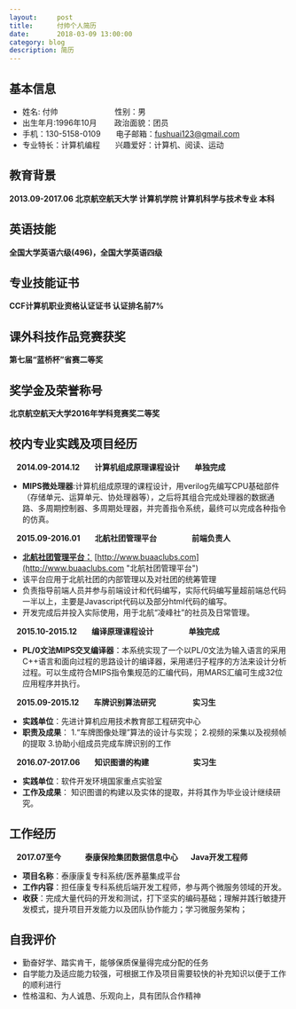 ```yaml
---
layout:     post
title:      付帅个人简历
date:       2018-03-09 13:00:00
category: blog
description: 简历
---
```



## 基本信息 ##
 - 姓名: 付帅&nbsp;&nbsp;&nbsp;&nbsp;&nbsp;&nbsp;&nbsp;&nbsp;&nbsp;&nbsp;&nbsp;&nbsp;&nbsp;&nbsp;&nbsp;&nbsp;&nbsp;&nbsp;&nbsp;&nbsp;&nbsp;&nbsp;&nbsp;&nbsp;&nbsp;&nbsp;性别：男         
 - 出生年月:1996年10月&nbsp;&nbsp;&nbsp;&nbsp;&nbsp;&nbsp;&nbsp;&nbsp;政治面貌：团员
 - 手机：130-5158-0109&nbsp;&nbsp;&nbsp;&nbsp;&nbsp;&nbsp;&nbsp;电子邮箱：fushuai123@gmail.com 
 - 专业特长：计算机编程&nbsp;&nbsp;&nbsp;&nbsp;&nbsp;&nbsp;&nbsp;兴趣爱好：计算机、阅读、运动  
 
## 教育背景 ##
 **2013.09-2017.06 北京航空航天大学 计算机学院 计算机科学与技术专业 本科**  
## 英语技能 ##
 **全国大学英语六级(496)，全国大学英语四级**
## 专业技能证书 ##
 **CCF计算机职业资格认证证书 认证排名前7%**
## 课外科技作品竞赛获奖 ##
 **第七届“蓝桥杯”省赛二等奖**
## 奖学金及荣誉称号 ##
 **北京航空航天大学2016年学科竞赛奖二等奖**
## 校内专业实践及项目经历 ##
**&nbsp;&nbsp;&nbsp;&nbsp;2014.09-2014.12&nbsp;&nbsp;&nbsp;&nbsp;&nbsp;&nbsp;&nbsp;&nbsp;计算机组成原理课程设计&nbsp;&nbsp;&nbsp;&nbsp;&nbsp;&nbsp;&nbsp;&nbsp;单独完成**   

 - **MIPS微处理器**:计算机组成原理的课程设计，用verilog先编写CPU基础部件（存储单元、运算单元、协处理器等），之后将其组合完成处理器的数据通路、多周期控制器、多周期处理器，并完善指令系统，最终可以完成各种指令的仿真。  

**&nbsp;&nbsp;&nbsp;&nbsp;2015.09-2016.01&nbsp;&nbsp;&nbsp;&nbsp;&nbsp;&nbsp;&nbsp;&nbsp;北航社团管理平台&nbsp;&nbsp;&nbsp;&nbsp;&nbsp;&nbsp;&nbsp;&nbsp;&nbsp;&nbsp;&nbsp;&nbsp;&nbsp;&nbsp;&nbsp;&nbsp;&nbsp;&nbsp;&nbsp;前端负责人**  

- **[北航社团管理平台：](http://www.buaaclubs.com "北航社团管理平台")** [http://www.buaaclubs.com](http://www.buaaclubs.com "北航社团管理平台")
- 该平台应用于北航社团的内部管理以及对社团的统筹管理  
- 负责指导前端人员并参与前端设计和代码编写，实际代码编写量超前端总代码一半以上，主要是Javascript代码以及部分html代码的编写。  
- 开发完成后并投入实际使用，用于北航“凌峰社”的社员及日常管理。

**&nbsp;&nbsp;&nbsp;&nbsp;2015.10-2015.12&nbsp;&nbsp;&nbsp;&nbsp;&nbsp;&nbsp;&nbsp;&nbsp;编译原理课程设计&nbsp;&nbsp;&nbsp;&nbsp;&nbsp;&nbsp;&nbsp;&nbsp;&nbsp;&nbsp;&nbsp;&nbsp;&nbsp;&nbsp;&nbsp;&nbsp;&nbsp;&nbsp;&nbsp;单独完成**   


- **PL/0文法MIPS交叉编译器**：本系统实现了一个以PL/0文法为输入语言的采用C++语言和面向过程的思路设计的编译器，采用递归子程序的方法来设计分析过程。可以生成符合MIPS指令集规范的汇编代码，用MARS汇编可生成32位应用程序并执行。

**&nbsp;&nbsp;&nbsp;&nbsp;2015.09-2015.12&nbsp;&nbsp;&nbsp;&nbsp;&nbsp;&nbsp;&nbsp;&nbsp;车牌识别算法研究 &nbsp;&nbsp;&nbsp;&nbsp;&nbsp;&nbsp;&nbsp;&nbsp;&nbsp;&nbsp;&nbsp;&nbsp;&nbsp;&nbsp;&nbsp;&nbsp;&nbsp;&nbsp;&nbsp;实习生**   

- **实践单位**：先进计算机应用技术教育部工程研究中心
- **职责及成果**： 1.“车牌图像处理”算法的设计与实现；   2.视频的采集以及视频帧的提取  3.协助小组成员完成车牌识别的工作  

**&nbsp;&nbsp;&nbsp;&nbsp;2016.07-2017.06&nbsp;&nbsp;&nbsp;&nbsp;&nbsp;&nbsp;&nbsp;&nbsp;知识图谱的构建&nbsp;&nbsp;&nbsp;&nbsp;&nbsp;&nbsp;&nbsp;&nbsp;&nbsp;&nbsp;&nbsp;&nbsp;&nbsp;&nbsp;&nbsp;&nbsp;&nbsp;&nbsp;&nbsp;&nbsp;&nbsp;&nbsp;&nbsp;&nbsp;实习生**  

- **实践单位**：软件开发环境国家重点实验室    
- **工作及成果**： 知识图谱的构建以及实体的提取，并将其作为毕业设计继续研究。  

## 工作经历 ##
**&nbsp;&nbsp;&nbsp;&nbsp;2017.07至今&nbsp;&nbsp;&nbsp;&nbsp;&nbsp;&nbsp;&nbsp;&nbsp;&nbsp;&nbsp;&nbsp;&nbsp;&nbsp;泰康保险集团数据信息中心&nbsp;&nbsp;&nbsp;&nbsp;&nbsp;&nbsp;&nbsp;Java开发工程师**


- **项目名称**：泰康康复专科系统/医养墓集成平台
- **工作内容**：担任康复专科系统后端开发工程师，参与两个微服务领域的开发。 
- **收获**：完成大量代码的开发和测试，打下坚实的编码基础；理解并践行敏捷开发模式，提升项目开发能力以及团队协作能力；学习微服务架构；
  
## 自我评价 ##
 - 勤奋好学、踏实肯干，能够保质保量得完成分配的任务
 - 自学能力及适应能力较强，可根据工作及项目需要较快的补充知识以便于工作的顺利进行
 - 性格温和、为人诚恳、乐观向上，具有团队合作精神
